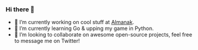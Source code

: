 ### Hi there 👋

- 🔭 I’m currently working on cool stuff at [Almanak](https://almanak.co).
- 🌱 I’m currently learning Go & upping my game in Python.
- 👯 I’m looking to collaborate on awesome open-source projects, feel free to message me on Twitter!
